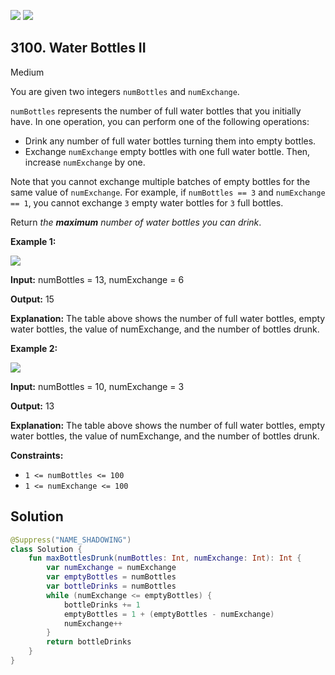 [![](https://img.shields.io/github/stars/javadev/LeetCode-in-Kotlin?label=Stars&style=flat-square)](https://github.com/javadev/LeetCode-in-Kotlin)
[![](https://img.shields.io/github/forks/javadev/LeetCode-in-Kotlin?label=Fork%20me%20on%20GitHub%20&style=flat-square)](https://github.com/javadev/LeetCode-in-Kotlin/fork)

## 3100\. Water Bottles II

Medium

You are given two integers `numBottles` and `numExchange`.

`numBottles` represents the number of full water bottles that you initially have. In one operation, you can perform one of the following operations:

*   Drink any number of full water bottles turning them into empty bottles.
*   Exchange `numExchange` empty bottles with one full water bottle. Then, increase `numExchange` by one.

Note that you cannot exchange multiple batches of empty bottles for the same value of `numExchange`. For example, if `numBottles == 3` and `numExchange == 1`, you cannot exchange `3` empty water bottles for `3` full bottles.

Return _the **maximum** number of water bottles you can drink_.

**Example 1:**

![](https://assets.leetcode.com/uploads/2024/01/28/exampleone1.png)

**Input:** numBottles = 13, numExchange = 6

**Output:** 15

**Explanation:** The table above shows the number of full water bottles, empty water bottles, the value of numExchange, and the number of bottles drunk.

**Example 2:**

![](https://assets.leetcode.com/uploads/2024/01/28/example231.png)

**Input:** numBottles = 10, numExchange = 3

**Output:** 13

**Explanation:** The table above shows the number of full water bottles, empty water bottles, the value of numExchange, and the number of bottles drunk.

**Constraints:**

*   `1 <= numBottles <= 100`
*   `1 <= numExchange <= 100`

## Solution

```kotlin
@Suppress("NAME_SHADOWING")
class Solution {
    fun maxBottlesDrunk(numBottles: Int, numExchange: Int): Int {
        var numExchange = numExchange
        var emptyBottles = numBottles
        var bottleDrinks = numBottles
        while (numExchange <= emptyBottles) {
            bottleDrinks += 1
            emptyBottles = 1 + (emptyBottles - numExchange)
            numExchange++
        }
        return bottleDrinks
    }
}
```